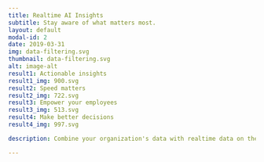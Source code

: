 ```yaml
---
title: Realtime AI Insights
subtitle: Stay aware of what matters most.
layout: default
modal-id: 2
date: 2019-03-31
img: data-filtering.svg
thumbnail: data-filtering.svg
alt: image-alt
result1: Actionable insights
result1_img: 900.svg
result2: Speed matters
result2_img: 722.svg
result3: Empower your employees
result3_img: 513.svg
result4: Make better decisions
result4_img: 997.svg

description: Combine your organization's data with realtime data on the web (like competitor pricing, user reviews, or social media posts) to give your team the insights needed to succeed at speed.

---
```

